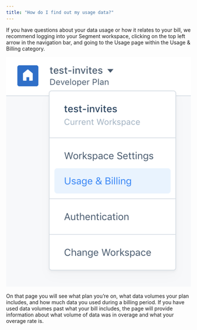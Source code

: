 ```yaml
---
title: "How do I find out my usage data?"
---
```


If you have questions about your data usage or how it relates to your bill, we recommend logging into your Segment workspace, clicking on the top left arrow in the navigation bar, and going to the Usage page within the Usage & Billing category.

![](../../images/asset_ZvCX7wXJ.png)

On that page you will see what plan you’re on, what data volumes your plan includes, and how much data you used during a billing period. If you have used data volumes past what your bill includes, the page will provide information about what volume of data was in overage and what your overage rate is.
